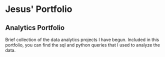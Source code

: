 # Jesus' Portfolio
## Analytics Portfolio
Brief collection of the data analytics projects I have begun. Included in this portfolio, you can find the sql and python queries that I used to analyze the data. 
